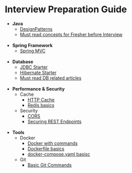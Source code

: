 # Interview Preparation Guide

- **Java**
  * [DesignPatterns](https://github.com/iamvickyav/preparation/tree/master/Java)
  * [Must read concepts for Fresher before Interview](https://github.com/iamvickyav/preparation/blob/master/Q%20%26%20A/concepts-to-prepare-freshers.md)
  <br/>
- **Spring Framework**
  * [Spring MVC](https://github.com/iamvickyav/preparation/blob/master/Spring%20%26%20Spring%20Boot/Spring%20MVC/spring-mvc.md)
  <br/>
- **Database**
  * [JDBC Starter](https://github.com/iamvickyav/preparation/blob/master/DB%20%26%20JPA/JDBC/jdbc_starter.md)
  * [Hibernate Starter](https://github.com/iamvickyav/preparation/blob/master/DB%20%26%20JPA/Hibernate/Hibernate_Starter.md)
  * [Must read DB related articles](https://github.com/iamvickyav/preparation/blob/master/DB%20%26%20JPA/must-read-db-related-articles.md)
  <br/>
- **Performance & Security**
  * Cache
    + [HTTP Cache](https://github.com/iamvickyav/preparation/blob/master/Cache/http-cache.md)
    + [Redis basics](https://github.com/iamvickyav/preparation/blob/master/Cache/redis-basics.md)
  * Security
    + [CORS](https://github.com/iamvickyav/preparation/blob/master/Security/CORS.md)
    + [Securing REST Endpoints](https://github.com/iamvickyav/preparation/blob/master/Security/Securing%20REST%20Endpoints.md)
  <br/>
- **Tools**
  * Docker
    + [Docker with commands](https://github.com/iamvickyav/preparation/blob/master/Docker/docker-basics.md)
    + [Dockerfile basics](https://github.com/iamvickyav/preparation/blob/master/Docker/Dockerfile-basics.md)
    + [docker-compose.yaml basisc](https://github.com/iamvickyav/preparation/blob/master/Docker/docker-compose-basics.md)
  * Git
    + [Basic Git Commands](https://github.com/iamvickyav/preparation/blob/master/Git/git-basics.md)
